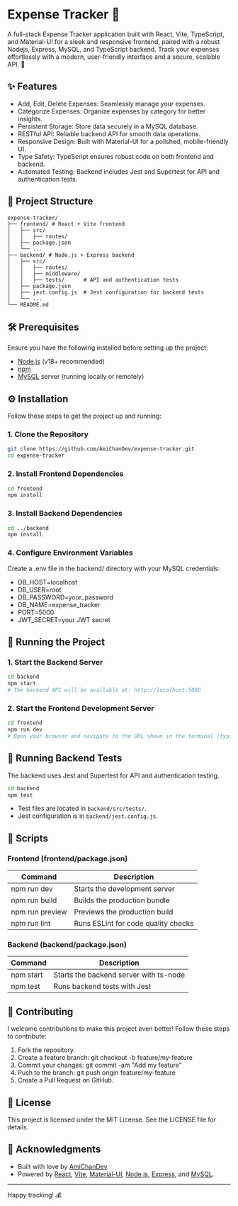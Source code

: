 # Expense Tracker 💸

A full-stack Expense Tracker application built with React, Vite, TypeScript, and Material-UI for a sleek and responsive frontend, paired with a robust Nodejs, Express, MySQL, and TypeScript backend.
Track your expenses effortlessly with a modern, user-friendly interface and a secure, scalable API. 🚀

## ✨ Features

- Add, Edit, Delete Expenses: Seamlessly manage your expenses.
- Categorize Expenses: Organize expenses by category for better insights.
- Persistent Storage: Store data securely in a MySQL database.
- RESTful API: Reliable backend API for smooth data operations.
- Responsive Design: Built with Material-UI for a polished, mobile-friendly UI.
- Type Safety: TypeScript ensures robust code on both frontend and backend.
- Automated Testing: Backend includes Jest and Supertest for API and authentication tests.

## 📂 Project Structure

```
expense-tracker/
├── frontend/ # React + Vite frontend
│   ├── src/
│   │   ├── routes/
│   ├── package.json
│   └── ...
├── backend/ # Node.js + Express backend
│   ├── src/
│   │   ├── routes/
│   │   ├── middleware/
│   │   ├── tests/      # API and authentication tests
│   ├── package.json
│   ├── jest.config.js  # Jest configuration for backend tests
│   └── ...
└── README.md
```

## 🛠️ Prerequisites

Ensure you have the following installed before setting up the project:

- [Node.js](https://nodejs.org/) (v18+ recommended)
- [npm](https://www.npmjs.com/)
- [MySQL](https://www.mysql.com/) server (running locally or remotely)

## ⚙️ Installation

Follow these steps to get the project up and running:

### 1. Clone the Repository

```sh
git clone https://github.com/AmiChanDev/expense-tracker.git
cd expense-tracker
```

### 2. Install Frontend Dependencies

```sh
cd frontend
npm install
```

### 3. Install Backend Dependencies

```sh
cd ../backend
npm install
```

### 4. Configure Environment Variables

Create a .env file in the backend/ directory with your MySQL credentials:

- DB_HOST=localhost
- DB_USER=root
- DB_PASSWORD=your_password
- DB_NAME=expense_tracker
- PORT=5000
- JWT_SECRET=your JWT secret

## 🚀 Running the Project

### 1. Start the Backend Server

```sh
cd backend
npm start
# The backend API will be available at: http://localhost:5000
```

### 2. Start the Frontend Development Server

```sh
cd frontend
npm run dev
# Open your browser and navigate to the URL shown in the terminal (typically http://localhost:5173).
```

## 🧪 Running Backend Tests

The backend uses Jest and Supertest for API and authentication testing.

```sh
cd backend
npm test
```

- Test files are located in `backend/src/tests/`.
- Jest configuration is in `backend/jest.config.js`.

## 📜 Scripts

### Frontend (frontend/package.json)

| Command         | Description                         |
| --------------- | ----------------------------------- |
| npm run dev     | Starts the development server       |
| npm run build   | Builds the production bundle        |
| npm run preview | Previews the production build       |
| npm run lint    | Runs ESLint for code quality checks |

### Backend (backend/package.json)

| Command   | Description                            |
| --------- | -------------------------------------- |
| npm start | Starts the backend server with ts-node |
| npm test  | Runs backend tests with Jest           |

## 🤝 Contributing

I welcome contributions to make this project even better! Follow these steps to contribute:

1. Fork the repository.
2. Create a feature branch:
   git checkout -b feature/my-feature
3. Commit your changes:
   git commit -am "Add my feature"
4. Push to the branch:
   git push origin feature/my-feature
5. Create a Pull Request on GitHub.

## 📄 License

This project is licensed under the MIT License. See the LICENSE file for details.

## 🌟 Acknowledgments

- Built with love by [AmiChanDev](https://github.com/AmiChanDev).
- Powered by [React](https://reactjs.org/), [Vite](https://vitejs.dev/), [Material-UI](https://mui.com/), [Node.js](https://nodejs.org/), [Express](https://expressjs.com/), and [MySQL](https://www.mysql.com/).

---

Happy tracking! 💰
